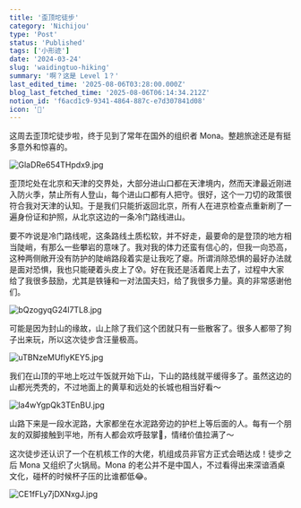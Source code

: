 ```yaml
---
title: '歪顶坨徒步'
category: 'Nichijou'
type: 'Post'
status: 'Published'
tags: ['小形迹']
date: '2024-03-24'
slug: 'waidingtuo-hiking'
summary: '啊？这是 Level 1？'
last_edited_time: '2025-08-06T03:28:00.000Z'
blog_last_fetched_time: '2025-08-06T06:14:34.212Z'
notion_id: 'f6acd1c9-9341-4864-887c-e7d307841d08'
icon: '🧗'
---
```


这周去歪顶坨徒步啦，终于见到了常年在国外的组织者 Mona。整趟旅途还是有挺多意外和惊喜的。

![GlaDRe654THpdx9.jpg](https://cdn.sa.net/2024/03/25/GlaDRe654THpdx9.jpg)

歪顶坨处在北京和天津的交界处，大部分进山口都在天津境内，然而天津最近刚进入防火季，禁止所有人登山，每个进山口都有人把守。很好，这个一刀切的政策很符合我对天津的认知。于是我们只能折返回北京，所有人在进京检查点重新刷了一遍身份证和护照，从北京这边的一条冷门路线进山。

要不咋说是冷门路线呢，这条路线土质松软，并不好走，最要命的是登顶的地方相当陡峭，有那么一些攀岩的意味了。我对我的体力还蛮有信心的，但我一向恐高，这种两侧敞开没有防护的陡峭路段着实是让我吃了瘪。所谓消除恐惧的最好办法就是面对恐惧，我也只能硬着头皮上了😰。好在我还是活着爬上去了，过程中大家给了我很多鼓励，尤其是铁锤和一对法国夫妇，给了我很多力量。真的非常感谢他们。

![bQzogyqG24l7TL8.jpg](https://cdn.sa.net/2024/03/25/bQzogyqG24l7TL8.jpg)

可能是因为封山的缘故，山上除了我们这个团就只有一些散客了。很多人都带了狗子出来玩，所以这次徒步含汪量极高。

![uTBNzeMUflyKEY5.jpg](https://cdn.sa.net/2024/03/25/uTBNzeMUflyKEY5.jpg)

我们在山顶的平地上吃过午饭就开始下山，下山的路线就平缓得多了。虽然这边的山都光秃秃的，不过地面上的黄草和远处的长城也相当好看～

![la4wYgpQk3TEnBU.jpg](https://cdn.sa.net/2024/03/25/la4wYgpQk3TEnBU.jpg)

山路下来是一段水泥路，大家都坐在水泥路旁边的护栏上等后面的人。每有一个朋友的双脚接触到平地，所有人都会欢呼鼓掌🎉，情绪价值拉满了～

这次徒步还认识了一个在机核工作的大佬，机组成员非官方正式会晤达成！徒步之后 Mona 又组织了火锅局。Mona 的老公并不是中国人，不过看得出来深谙酒桌文化，碰杯的时候杯子压的比谁都低😂。

![CE1fFLy7jDXNxgJ.jpg](https://cdn.sa.net/2024/03/25/CE1fFLy7jDXNxgJ.jpg)
